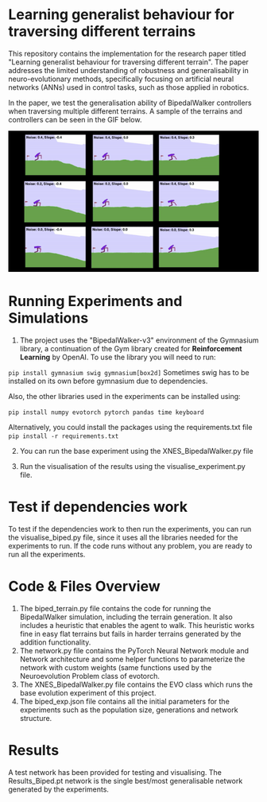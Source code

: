 # Learning generalist behaviour for traversing different terrains
This repository contains the implementation for the research paper titled "Learning generalist behaviour for traversing different terrain". The paper addresses the limited understanding of robustness and generalisability in neuro-evolutionary methods, specifically focusing on artificial neural networks (ANNs) used in control tasks, such as those applied in robotics.

In the paper, we test the generalisation ability of BipedalWalker controllers when traversing multiple different terrains. A sample of the terrains and controllers can be seen in the GIF below.

![Showcase of the results of the experiments.](https://github.com/JohnGrigoriadis/generalist-controllers-terrain/blob/main/Terrain%20Showcase.gif)



# Running Experiments and Simulations
1. The project uses the "BipedalWalker-v3" environment of the Gymnasium library, a continuation of the Gym library created for __Reinforcement Learning__ by OpenAI.
   To use the library you will need to run:

  `pip install gymnasium swig gymnasium[box2d]`
   Sometimes swig has to be installed on its own before gymnasium due to dependencies.

  Also, the other libraries used in the experiments can be installed using:

  `pip install numpy evotorch pytorch pandas time keyboard`

   Alternatively, you could install the packages using the requirements.txt file
   `pip install -r requirements.txt`
   
2. You can run the base experiment using the XNES_BipedalWalker.py file

3. Run the visualisation of the results using the visualise_experiment.py file.

# Test if dependencies work
To test if the dependencies work to then run the experiments, you can run the visualise_biped.py file, since it uses all the libraries needed for the experiments to run. If the code runs without any problem, you are ready to run all the experiments.

# Code & Files Overview
1. The biped_terrain.py file contains the code for running the BipedalWalker simulation, including the terrain generation. It also includes a heuristic that enables the agent to walk. This heuristic works fine in easy flat terrains but fails in harder terrains generated by the addition functionality.
2. The network.py file contains the PyTorch Neural Network module and Network architecture and some helper functions to parameterize the network with custom weights (same functions used by the Neuroevolution Problem class of evotorch.
3. The XNES_BipedalWalker.py file contains the EVO class which runs the base evolution experiment of this project.
4. The biped_exp.json file contains all the initial parameters for the experiments such as the population size, generations and network structure.


# Results
   A test network has been provided for testing and visualising. The Results_Biped.pt network is the single best/most generalisable network generated by the experiments. 

